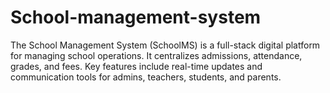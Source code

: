 # School-management-system
The School Management System (SchoolMS) is a full-stack digital platform for managing school operations. It centralizes admissions, attendance, grades, and fees. Key features include real-time updates and communication tools for admins, teachers, students, and parents.
